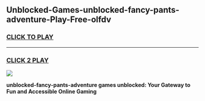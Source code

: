 
## Unblocked-Games-unblocked-fancy-pants-adventure-Play-Free-olfdv
<h3>
<a href="https://premium76.site?title=unblocked-fancy-pants-adventure&ref=23A">CLICK TO PLAY</a></h3>
<hr>

<h3>
<a href="https://premium76.site?title=unblocked-fancy-pants-adventure&ref=23A">CLICK 2 PLAY</a>
  
</h3>

<a href="https://premium76.site?title=unblocked-fancy-pants-adventure&ref=23A"><img src="https://clearcache.store/games.png"></a>


**unblocked-fancy-pants-adventure games unblocked: Your Gateway to Fun and Accessible Online Gaming**
